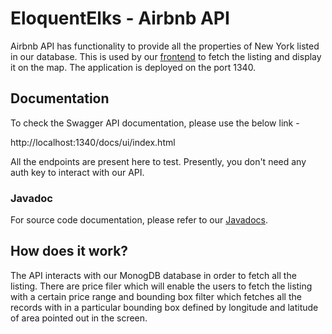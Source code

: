 # EloquentElks - Airbnb API

Airbnb API has functionality to provide all the properties of New York listed in our database.
This is used by our [frontend](../eloquent-elks-frontend/README.md) to fetch the listing and display it on the map.
The application is deployed on the port 1340.

## Documentation
To check the Swagger API documentation, please use the below link -

http://localhost:1340/docs/ui/index.html

All the endpoints are present here to test. Presently, you don't need any auth key to interact with our API.

### Javadoc
For source code documentation, please refer to our [Javadocs](https://niels89.github.io/EloquentElks/eloquent-elks-airbnb-api/javadoc/index.html).

## How does it work?
The API interacts with our MonogDB database in order to fetch all the listing. There are price filer which will enable
the users to fetch the listing with a certain price range and bounding box filter which fetches all the records with in a particular bounding box defined by longitude and latitude of area pointed out in the screen.
